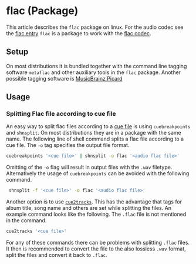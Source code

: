 # flac (Package)

This article describes the `flac` package on linux.
For the audio codec see the [flac entry](../flac_(codec).md)
`flac` is a package to work with the [flac codec](../flac_(codec).md).

## Setup

On most distributions it is bundled together with the command line tagging
software `metaflac` and other auxiliary tools in the `flac` package.
Another possible tagging software is [MusicBrainz Picard](../picard.md)

## Usage

### Splitting Flac file according to cue file

An easy way to split flac files according to a [cue file](../cue_sheet.md) is
using `cuebreakpoints` and `shnsplit`.
On most distributions they are in a package with the same name.
The following line of shell command splits a flac file according to a cue file.
The `-o` tag specifies the output file format.

```sh
cuebreakpoints '<cue file>' | shnsplit -o flac '<audio flac file>'
```

Omitting of the `-o` flag will result in output files with the `.wav` filetype.
Alternatively the usage of `cuebreakpoints` can be avoided with the following
command.

```sh
 shnsplit -f '<cue file>' -o flac '<audio flac file>'
```

Another option is to use [`cue2tracks`](https://github.com/ar-lex/cue2tracks).
This has the advantage that tags for album title, song name and others are set
while splitting the files.
An example command looks like the following.
The `.flac` file is not mentioned in the command.

```sh
cue2tracks '<cue file>'
```

For any of these commands there can be problems with splitting `.flac` files.
It then is recommended to convert the file to the also lossless `.wav` format,
split the files and convert it back to `.flac`.
